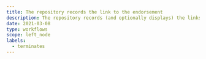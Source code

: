 ```yaml
---
title: The repository records the link to the endorsement
description: The repository records (and optionally displays) the links to the reviews and/or the endorsement
date: 2021-03-08
type: workflows
scope: left_node
labels:
  - terminates
---
```


